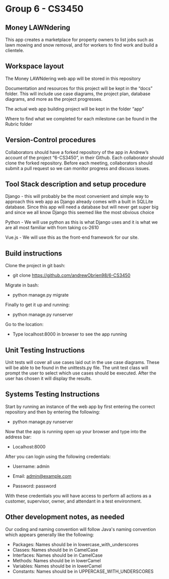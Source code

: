 # Group 6 - CS3450

## Money LAWNdering
This app creates a marketplace for property owners to list jobs such as lawn mowing and snow removal, and for workers to find work and build a clientele.

## Workspace layout
The Money LAWNdering web app will be stored in this repository

Documentation and resources for this project will be kept in the “docs” folder. This will include use case diagrams, the project plan, database diagrams, and more as the project progresses.

The actual web app building project will be kept in the folder “app”

Where to find what we completed for each milestone can be found in the Rubric folder

## Version-Control procedures
Collaborators should have a forked repository of the app in Andrew’s account of the project “6-CS3450”, in their Github. Each collaborator should clone the forked repository. Before each meeting, collaborators should submit a pull request so we can monitor progress and discuss issues.

## Tool Stack description and setup procedure
Django - this will probably be the most convenient and simple way to approach this web app as Django already comes with a built in SQLLite database. Since this app will need a database but will never get super big and since we all know Django this seemed like the most obvious choice

Python - We will use python as this is what Django uses and it is what we are all most familiar with from taking cs-2610

Vue.js - We will use this as the front-end framework for our site.


## Build instructions
Clone the project in git bash:
- git clone https://github.com/andrewObrien98/6-CS3450

Migrate in bash:
- python manage.py migrate

Finally to get it up and running:
- python manage.py runserver

Go to the location:
- Type localhost:8000 in browser to see the app running

## Unit Testing Instructions
Unit tests will cover all use cases laid out in the use case diagrams. These will be able to be found in the unittests.py file. The unit test class will prompt the user to select which use cases should be executed. After the user has chosen it will display the results.

## Systems Testing Instructions
Start by running an instance of the web app by first entering the correct repository and then by entering the following:
- python manage.py runserver

Now that the app is running open up your browser and type into the address bar:
- Localhost:8000

After you can login using the following credentials:
- Username: admin

- Email: admin@example.com
    
- Password: password

With these credentials you will have access to perform all actions as a customer, supervisor, owner, and attendant in a test environment.

## Other development notes, as needed
Our coding and naming convention will follow Java's naming convention which appears generally like the following:
* Packages: Names should be in lowercase_with_underscores
* Classes: Names should be in CamelCase
* Interfaces: Names should be in CamelCase
* Methods: Names should be in lowerCamel
* Variables: Names should be in lowerCamel
* Constants: Names should be in UPPERCASE_WITH_UNDERSCORES


